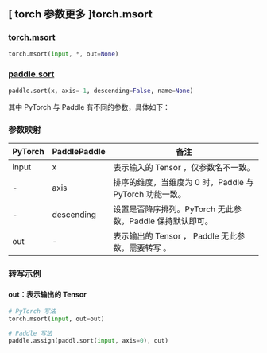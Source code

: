 ## [ torch 参数更多 ]torch.msort

### [torch.msort](https://pytorch.org/docs/stable/generated/torch.msort.html#torch.msort)

```python
torch.msort(input, *, out=None)
```

### [paddle.sort](https://www.paddlepaddle.org.cn/documentation/docs/zh/develop/api/paddle/sort_cn.html#sort)

```python
paddle.sort(x, axis=-1, descending=False, name=None)
```

其中 PyTorch 与 Paddle 有不同的参数，具体如下：

### 参数映射
| PyTorch       | PaddlePaddle | 备注                                                   |
| ------------- | ------------ | ------------------------------------------------------ |
| input         | x            | 表示输入的 Tensor ，仅参数名不一致。                   |
| -         | axis            | 排序的维度，当维度为 0 时，Paddle 与 PyTorch 功能一致。                  |
| -         | descending            | 设置是否降序排列。PyTorch 无此参数，Paddle 保持默认即可。                  |
| out         | -            | 表示输出的 Tensor ， Paddle 无此参数，需要转写 。                   |

### 转写示例
#### out：表示输出的 Tensor
```python
# PyTorch 写法
torch.msort(input, out=out)

# Paddle 写法
paddle.assign(paddl.sort(input, axis=0), out)
```
